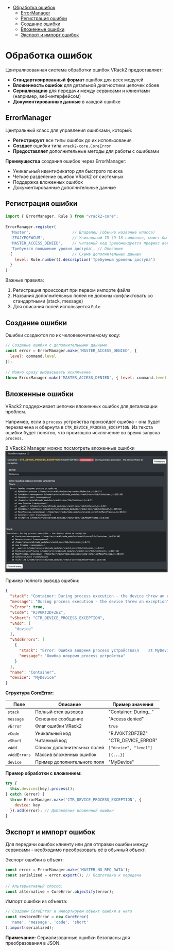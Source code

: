 - [Обработка ошибок](#обработка-ошибок)
  - [ErrorManager](#errormanager)
  - [Регистрация ошибки](#регистрация-ошибки)
  - [Создание ошибки](#создание-ошибки)
  - [Вложенные ошибки](#вложенные-ошибки)
  - [Экспорт и импорт ошибок](#экспорт-и-импорт-ошибок)

# Обработка ошибок

Централизованная система обработки ошибок VRack2 предоставляет:

- **Стандартизированный формат** ошибок для всех модулей
- **Вложенность ошибок** для детальной диагностики цепочек сбоев
- **Сериализацию** для передачи между сервисами и клиентами (например, веб-интерфейсом)
- **Документированные данные** в каждой ошибке


## ErrorManager
Центральный класс для управления ошибками, который:

- **Регистрирует** все типы ошибок до их использования
- **Создает** ошибки типа `vrack2-core.CoreError`
- **Предоставляет** дополнительные методы для работы с ошибками

**Преимущества** создания ошибок через ErrorManager:

* Уникальный идентификатор для быстрого поиска  
* Четкое разделение ошибок VRack2 от системных  
* Поддержка вложенных ошибок  
* Документированные дополнительные данные  

## Регистрация ошибки

```js
import { ErrorManager, Rule } from "vrack2-core";

ErrorManager.register(
  'Master',                  // Владелец (обычно название класса)
  'ZEAJYEQFWCUM',            // Уникальный ID (9-18 символов, может быть хеш)
  'MASTER_ACCESS_DENIED',    // Читаемый код (рекомендуется префикс вендора)
  'Требуется повышение уровня доступа', // Описание
  {                          // Схема дополнительных данных
    level: Rule.number().description('Требуемый уровень доступа')
  }
)
```

Важные правила:

1. Регистрация происходит при первом импорте файла
2. Названия дополнительных полей не должны конфликтовать со стандартными (stack, message)
3. Для описания полей используется `Rule`

## Создание ошибки

Ошибки создаются по их человекочитаемому коду:

```js
// Создание ошибки с дополнительными данными
const error = ErrorManager.make('MASTER_ACCESS_DENIED', { 
  level: command.level 
});

// Можно сразу выбрасывать исключение
throw ErrorManager.make('MASTER_ACCESS_DENIED', { level: command.level });
```

## Вложенные ошибки

VRack2 поддерживает цепочки вложенных ошибок для детализации проблем.

Например, если в `process` устройства произойдет ошибка - она будет перехвачена и обернута в `CTR_DEVICE_PROCESS_EXCEPTION`. Из текста ошибки будет понятно, что произошло исключение во время запуска `process`.

В VRack2 Manager можно посмотреть вложенные ошибки
![error-test](./assets/error/error-test.png)

Пример полного вывода ошибки:

```json
{
  "stack": "Container: During process execution - the device threw an exception\n ... далее весь стектрейс",
  "message": "During process execution - the device threw an exception",
  "vError": true,
  "vCode": "RJV0KT2DFZBZ",
  "vShort": "CTR_DEVICE_PROCESS_EXCEPTION",
  "vAdd": [
    "device"
  ],
  "vAddErrors": [
    {
      "stack": "Error: Ошибка вовремя process устройства\n    at MyDevice.process (/home/tar/vrack2/devices/my-vendor/MyDevice.js:14:11)\n ... далее весь стектрейс",
      "message": "Ошибка вовремя process устройства"
    }
  ],
  "name": "Container",
  "device": "MyDevice"
}
```


**Структура CoreError:**

| Поле         | Описание                                  | Пример значения        |
|--------------|------------------------------------------|------------------------|
| `stack`      | Полный стек вызовов                      | "Container: During..." |
| `message`    | Основное сообщение                       | "Access denied"        |
| `vError`     | Флаг ошибки VRack2                       | `true`                 |
| `vCode`      | Уникальный код                           | "RJV0KT2DFZBZ"         |
| `vShort`     | Читаемый код                             | "CTR_DEVICE_ERROR"     |
| `vAdd`       | Список дополнительных полей              | `["device", "level"]`  |
| `vAddErrors` | Массив вложенных ошибок                  | `[{...}]`              |
| `device`     | Пример дополнительного поля              | "MyDevice"             |


**Пример обработки с вложением:**

```js
try {
  this.devices[key].process();
} catch (error) {
  throw ErrorManager.make('CTR_DEVICE_PROCESS_EXCEPTION', { 
    device: key 
  }).add(error); // Добавление вложенной ошибки
}
```

## Экспорт и импорт ошибок

Для передачи ошибок клиенту или для отправки ошибки между сервисами - необходимо преобразовать её в обычный объект.

Экспорт ошибки в объект:

```js
const error = ErrorManager.make('MASTER_NO_REQ_DATA');
const serialized = error.export(); // Подготовка к передаче

// Альтернативный способ:
const alternative = CoreError.objectify(error);
```

Импорт ошибки из объекта:

```js
// Создаем CoreError и импортируем объект ошибки в него
const restoredError = new CoreError(
  'name', 'message', 'code', 'short'
).import(serialized);
```

**Примечание:** Сериализованные ошибки безопасны для преобразования в JSON.